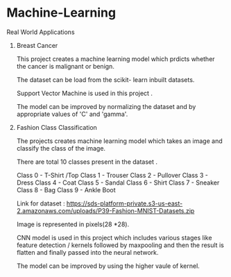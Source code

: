 # Machine-Learning
Real World Applications 

1. Breast Cancer 

    This project creates a machine learning model which prdicts whether the cancer is malignant or benign.
    
    The dataset can be load from the scikit- learn  inbuilt datasets.
    
    Support Vector Machine is used in this project .
    
    The model can be improved by normalizing the dataset and by appropriate values of 'C' and 'gamma'.
    

2. Fashion Class Classification
    
    The projects creates machine learning model which takes an image and classify the class of the image.
    
    There are total 10 classes present in the dataset .
    
    Class 0 - T-Shirt /Top
    Class 1 - Trouser
    Class 2 - Pullover
    Class 3 - Dress
    Class 4 - Coat
    Class 5 - Sandal 
    Class 6 - Shirt
    Class 7 - Sneaker
    Class 8 - Bag 
    Class 9 - Ankle Boot
    
    Link for dataset : https://sds-platform-private.s3-us-east-2.amazonaws.com/uploads/P39-Fashion-MNIST-Datasets.zip
    
    Image is represented in pixels(28 *28).
    
    CNN model is used in this project which includes various stages like feature detection / kernels followed by maxpooling and then the     result is flatten and finally passed into the neural network.
    
    The model can be improved by using the higher vaule of kernel.
    
    
    
    
